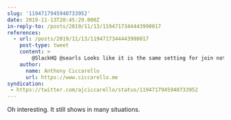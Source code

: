 ```yaml
---
slug: '1194717945940733952'
date: 2019-11-13T20:45:29.000Z
in-reply-to: /posts/2019/11/13/1194717344443990017
references:
  - url: /posts/2019/11/13/1194717344443990017
    post-type: tweet
    content: >
        @SlackHQ @searls Looks like it is the same setting for join notifications which I find more helpful. I wish those were separate 🙁
    author:
      name: Anthony Ciccarello
      url: https://www.ciccarello.me
syndication:
 - https://twitter.com/ajciccarello/status/1194717945940733952
---
```


Oh interesting. It still shows in many situations.
